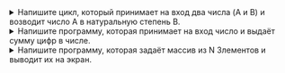 <details>
<summary>Напишите цикл, который принимает на вход два числа (A и B) и возводит число A в натуральную степень B.  </summary>

*  инит
*  делаем функцию которая принимает два инта.. а на выходе дает самое большое что вообще есть. _Лонг?_
*  правка по ходу; лонг целочисленный, будем принимать дробные основания тоже, а выводить десимал.

* Валидация какая?
    * Степень целое положительное, основание целое//скууучно XD 
* Обработать переполнение
</details>
<details>
<summary>Напишите программу, которая принимает на вход число и выдаёт сумму цифр в числе.</summary>

* Приглашение ко вводу
* Валидация;
* Приводим к абс
* Дробим на знаки//вывести в класс
* Складываем
* вывод
</details>  
<details>
<summary>Напишите программу, которая задаёт массив из N 3лементов и выводит их на экран.  
</summary>


* класс рандомаррэй?
* Старт.
* Рандомим массив.// можно взять формулу с практики.
* Печатаем за один for
</details>